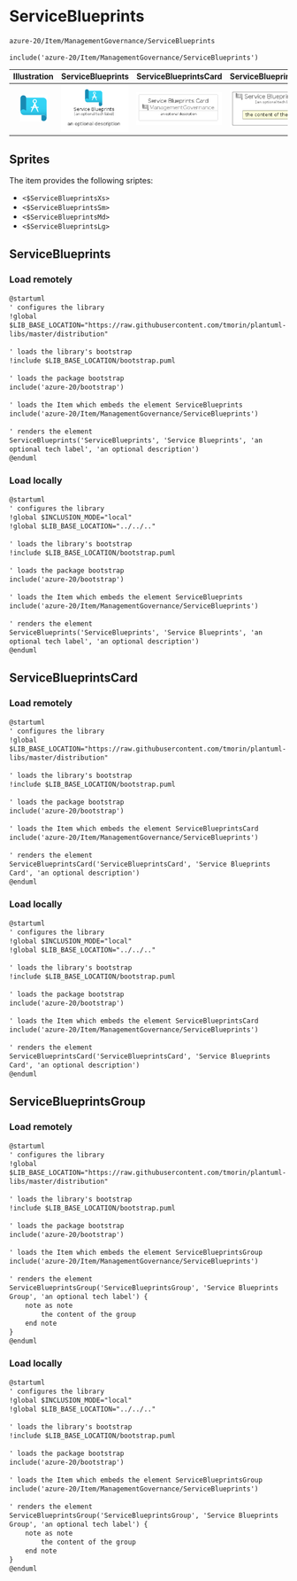# ServiceBlueprints


```text
azure-20/Item/ManagementGovernance/ServiceBlueprints
```

```text
include('azure-20/Item/ManagementGovernance/ServiceBlueprints')
```



| Illustration | ServiceBlueprints | ServiceBlueprintsCard | ServiceBlueprintsGroup |
| :---: | :---: | :---: | :---: |
| ![illustration for Illustration](../../../azure-20/Item/ManagementGovernance/ServiceBlueprints.png) | ![illustration for ServiceBlueprints](../../../azure-20/Item/ManagementGovernance/ServiceBlueprints.Local.png) | ![illustration for ServiceBlueprintsCard](../../../azure-20/Item/ManagementGovernance/ServiceBlueprintsCard.Local.png) | ![illustration for ServiceBlueprintsGroup](../../../azure-20/Item/ManagementGovernance/ServiceBlueprintsGroup.Local.png) |



## Sprites
The item provides the following sriptes:

- `<$ServiceBlueprintsXs>`
- `<$ServiceBlueprintsSm>`
- `<$ServiceBlueprintsMd>`
- `<$ServiceBlueprintsLg>`





## ServiceBlueprints

### Load remotely
```plantuml
@startuml
' configures the library
!global $LIB_BASE_LOCATION="https://raw.githubusercontent.com/tmorin/plantuml-libs/master/distribution"

' loads the library's bootstrap
!include $LIB_BASE_LOCATION/bootstrap.puml

' loads the package bootstrap
include('azure-20/bootstrap')

' loads the Item which embeds the element ServiceBlueprints
include('azure-20/Item/ManagementGovernance/ServiceBlueprints')

' renders the element
ServiceBlueprints('ServiceBlueprints', 'Service Blueprints', 'an optional tech label', 'an optional description')
@enduml
```

### Load locally
```plantuml
@startuml
' configures the library
!global $INCLUSION_MODE="local"
!global $LIB_BASE_LOCATION="../../.."

' loads the library's bootstrap
!include $LIB_BASE_LOCATION/bootstrap.puml

' loads the package bootstrap
include('azure-20/bootstrap')

' loads the Item which embeds the element ServiceBlueprints
include('azure-20/Item/ManagementGovernance/ServiceBlueprints')

' renders the element
ServiceBlueprints('ServiceBlueprints', 'Service Blueprints', 'an optional tech label', 'an optional description')
@enduml
```

## ServiceBlueprintsCard

### Load remotely
```plantuml
@startuml
' configures the library
!global $LIB_BASE_LOCATION="https://raw.githubusercontent.com/tmorin/plantuml-libs/master/distribution"

' loads the library's bootstrap
!include $LIB_BASE_LOCATION/bootstrap.puml

' loads the package bootstrap
include('azure-20/bootstrap')

' loads the Item which embeds the element ServiceBlueprintsCard
include('azure-20/Item/ManagementGovernance/ServiceBlueprints')

' renders the element
ServiceBlueprintsCard('ServiceBlueprintsCard', 'Service Blueprints Card', 'an optional description')
@enduml
```

### Load locally
```plantuml
@startuml
' configures the library
!global $INCLUSION_MODE="local"
!global $LIB_BASE_LOCATION="../../.."

' loads the library's bootstrap
!include $LIB_BASE_LOCATION/bootstrap.puml

' loads the package bootstrap
include('azure-20/bootstrap')

' loads the Item which embeds the element ServiceBlueprintsCard
include('azure-20/Item/ManagementGovernance/ServiceBlueprints')

' renders the element
ServiceBlueprintsCard('ServiceBlueprintsCard', 'Service Blueprints Card', 'an optional description')
@enduml
```

## ServiceBlueprintsGroup

### Load remotely
```plantuml
@startuml
' configures the library
!global $LIB_BASE_LOCATION="https://raw.githubusercontent.com/tmorin/plantuml-libs/master/distribution"

' loads the library's bootstrap
!include $LIB_BASE_LOCATION/bootstrap.puml

' loads the package bootstrap
include('azure-20/bootstrap')

' loads the Item which embeds the element ServiceBlueprintsGroup
include('azure-20/Item/ManagementGovernance/ServiceBlueprints')

' renders the element
ServiceBlueprintsGroup('ServiceBlueprintsGroup', 'Service Blueprints Group', 'an optional tech label') {
    note as note
        the content of the group
    end note
}
@enduml
```

### Load locally
```plantuml
@startuml
' configures the library
!global $INCLUSION_MODE="local"
!global $LIB_BASE_LOCATION="../../.."

' loads the library's bootstrap
!include $LIB_BASE_LOCATION/bootstrap.puml

' loads the package bootstrap
include('azure-20/bootstrap')

' loads the Item which embeds the element ServiceBlueprintsGroup
include('azure-20/Item/ManagementGovernance/ServiceBlueprints')

' renders the element
ServiceBlueprintsGroup('ServiceBlueprintsGroup', 'Service Blueprints Group', 'an optional tech label') {
    note as note
        the content of the group
    end note
}
@enduml
```

